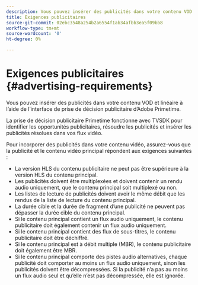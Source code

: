 ```yaml
---
description: Vous pouvez insérer des publicités dans votre contenu VOD et linéaire à l’aide de l’interface de prise de décision publicitaire d’Adobe Primetime.
title: Exigences publicitaires
source-git-commit: 02ebc3548a254b2a6554f1ab34afbb3ea5f09bb8
workflow-type: tm+mt
source-wordcount: '0'
ht-degree: 0%

---
```


# Exigences publicitaires {#advertising-requirements}

Vous pouvez insérer des publicités dans votre contenu VOD et linéaire à l’aide de l’interface de prise de décision publicitaire d’Adobe Primetime.

<!--<a id="section_A2966DC850E140FE9400A1D9E412F819"></a>-->

La prise de décision publicitaire Primetime fonctionne avec TVSDK pour identifier les opportunités publicitaires, résoudre les publicités et insérer les publicités résolues dans vos flux vidéo.

Pour incorporer des publicités dans votre contenu vidéo, assurez-vous que la publicité et le contenu vidéo principal répondent aux exigences suivantes :

* La version HLS du contenu publicitaire ne peut pas être supérieure à la version HLS du contenu principal.
* Les publicités doivent être multiplexées et doivent contenir un rendu audio uniquement, que le contenu principal soit multiplexé ou non.
* Les listes de lecture de publicités doivent avoir le même débit que les rendus de la liste de lecture du contenu principal.
* La durée cible et la durée de fragment d’une publicité ne peuvent pas dépasser la durée cible du contenu principal.
* Si le contenu principal contient un flux audio uniquement, le contenu publicitaire doit également contenir un flux audio uniquement.
* Si le contenu principal contient des flux de sous-titres, le contenu publicitaire doit être déchiffré.
* Si le contenu principal est à débit multiple (MBR), le contenu publicitaire doit également être MBR.
* Si le contenu principal comporte des pistes audio alternatives, chaque publicité doit comporter au moins un flux audio uniquement, sinon les publicités doivent être décompressées. Si la publicité n’a pas au moins un flux audio seul et qu’elle n’est pas décompressée, elle est ignorée.
